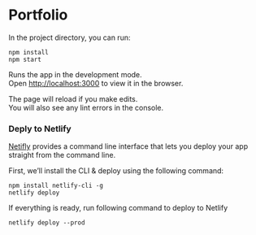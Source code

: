 # Portfolio

In the project directory, you can run:
```
npm install
npm start
```

Runs the app in the development mode.\
Open [http://localhost:3000](http://localhost:3000) to view it in the browser.

The page will reload if you make edits.\
You will also see any lint errors in the console.

### Deply to Netlify
[Netifly](https://www.freecodecamp.org/news/how-to-deploy-a-react-application-to-netlify-363b8a98a985/) provides a command line interface that lets you deploy your app straight from the command line.

First, we’ll install the CLI & deploy using the following command:
```
npm install netlify-cli -g 
netlify deploy
```

If everything is ready, run following command to deploy to Netlify
```
netlify deploy --prod
```